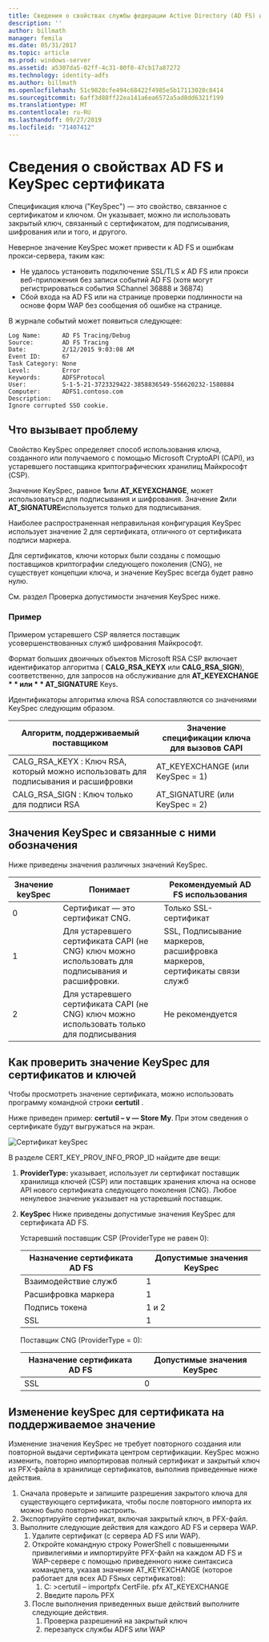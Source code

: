 ```yaml
---
title: Сведения о свойствах службы федерации Active Directory (AD FS) и спецификации ключа сертификата
description: ''
author: billmath
manager: femila
ms.date: 05/31/2017
ms.topic: article
ms.prod: windows-server
ms.assetid: a5307da5-02ff-4c31-80f0-47cb17a87272
ms.technology: identity-adfs
ms.author: billmath
ms.openlocfilehash: 51c9828cfe494c68422f4985e5b17113020c8414
ms.sourcegitcommit: 6aff3d88ff22ea141a6ea6572a5ad8dd6321f199
ms.translationtype: MT
ms.contentlocale: ru-RU
ms.lasthandoff: 09/27/2019
ms.locfileid: "71407412"
---
```

# <a name="ad-fs-and-certificate-keyspec-property-information"></a>Сведения о свойствах AD FS и KeySpec сертификата
Спецификация ключа ("KeySpec") — это свойство, связанное с сертификатом и ключом. Он указывает, можно ли использовать закрытый ключ, связанный с сертификатом, для подписывания, шифрования или и того, и другого.   

Неверное значение KeySpec может привести к AD FS и ошибкам прокси-сервера, таким как:


- Не удалось установить подключение SSL/TLS к AD FS или прокси веб-приложения без записи событий AD FS (хотя могут регистрироваться события SChannel 36888 и 36874)
- Сбой входа на AD FS или на странице проверки подлинности на основе форм WAP без сообщения об ошибке на странице.

В журнале событий может появиться следующее:

    Log Name:      AD FS Tracing/Debug
    Source:        AD FS Tracing
    Date:          2/12/2015 9:03:08 AM
    Event ID:      67
    Task Category: None
    Level:         Error
    Keywords:      ADFSProtocol
    User:          S-1-5-21-3723329422-3858836549-556620232-1580884
    Computer:      ADFS1.contoso.com
    Description:
    Ignore corrupted SSO cookie.

## <a name="what-causes-the-problem"></a>Что вызывает проблему
Свойство KeySpec определяет способ использования ключа, созданного или получаемого с помощью Microsoft CryptoAPI (CAPI), из устаревшего поставщика криптографических хранилищ Майкрософт (CSP).

Значение KeySpec, равное **1**или **AT_KEYEXCHANGE**, может использоваться для подписывания и шифрования.  Значение **2**или **AT_SIGNATURE**используется только для подписывания.

Наиболее распространенная неправильная конфигурация KeySpec использует значение 2 для сертификата, отличного от сертификата подписи маркера.  

Для сертификатов, ключи которых были созданы с помощью поставщиков криптографии следующего поколения (CNG), не существует концепции ключа, и значение KeySpec всегда будет равно нулю.

См. раздел Проверка допустимости значения KeySpec ниже. 

### <a name="example"></a>Пример
Примером устаревшего CSP является поставщик усовершенствованных служб шифрования Майкрософт. 

Формат больших двоичных объектов Microsoft RSA CSP включает идентификатор алгоритма ( **CALG_RSA_KEYX** или **CALG_RSA_SIGN**), соответственно, для запросов на обслуживание для <strong>AT_KEYEXCHANGE * * или * * AT_SIGNATURE</strong> Keys.

Идентификаторы алгоритма ключа RSA сопоставляются со значениями KeySpec следующим образом.

| Алгоритм, поддерживаемый поставщиком| Значение спецификации ключа для вызовов CAPI |
| --- | --- |
|CALG_RSA_KEYX : Ключ RSA, который можно использовать для подписывания и расшифровки| AT_KEYEXCHANGE (или KeySpec = 1)|
CALG_RSA_SIGN : Ключ только для подписи RSA |AT_SIGNATURE (или KeySpec = 2)|

## <a name="keyspec-values-and-associated-meanings"></a>Значения KeySpec и связанные с ними обозначения
Ниже приведены значения различных значений KeySpec.

|Значение keySpec|Понимает|Рекомендуемый AD FS использования|
| --- | --- | --- |
|0|Сертификат — это сертификат CNG.|Только SSL-сертификат|
|1|Для устаревшего сертификата CAPI (не CNG) ключ можно использовать для подписывания и расшифровки.|    SSL, Подписывание маркеров, расшифровка маркеров, сертификаты связи служб|
|2|Для устаревшего сертификата CAPI (не CNG) ключ можно использовать только для подписывания|Не рекомендуется|

## <a name="how-to-check-the-keyspec-value-for-your-certificates--keys"></a>Как проверить значение KeySpec для сертификатов и ключей
Чтобы просмотреть значение сертификата, можно использовать программу командной строки **certutil** .  

Ниже приведен пример: **certutil – v — Store My**.  При этом сведения о сертификате будут выгружаться на экран.

![Сертификат keySpec](media/AD-FS-and-KeySpec-Property/keyspec1.png)

В разделе CERT_KEY_PROV_INFO_PROP_ID найдите две вещи:


1. **ProviderType:** указывает, использует ли сертификат поставщик хранилища ключей (CSP) или поставщик хранения ключа на основе API нового сертификата следующего поколения (CNG).  Любое ненулевое значение указывает на устаревший поставщик.
2. **KeySpec** Ниже приведены допустимые значения KeySpec для сертификата AD FS.

   Устаревший поставщик CSP (ProviderType не равен 0):

   |Назначение сертификата AD FS|Допустимые значения KeySpec|
   | --- | --- |
   |Взаимодействие служб|1|
   |Расшифровка маркера|1|
   |Подпись токена|1 и 2|
   |SSL|1|

   Поставщик CNG (ProviderType = 0):

   |Назначение сертификата AD FS|Допустимые значения KeySpec|
   | --- | --- |   
   |SSL|0|

## <a name="how-to-change-the-keyspec-for-your-certificate-to-a-supported-value"></a>Изменение keySpec для сертификата на поддерживаемое значение
Изменение значения KeySpec не требует повторного создания или повторной выдачи сертификата центром сертификации.  KeySpec можно изменить, повторно импортировав полный сертификат и закрытый ключ из PFX-файла в хранилище сертификатов, выполнив приведенные ниже действия.


1. Сначала проверьте и запишите разрешения закрытого ключа для существующего сертификата, чтобы после повторного импорта их можно было повторно настроить.
2. Экспортируйте сертификат, включая закрытый ключ, в PFX-файл.
3. Выполните следующие действия для каждого AD FS и сервера WAP.
    1. Удалите сертификат (с сервера AD FS или WAP).
    2. Откройте командную строку PowerShell с повышенными привилегиями и импортируйте PFX-файл на каждом AD FS и WAP-сервере с помощью приведенного ниже синтаксиса командлета, указав значение AT_KEYEXCHANGE (которое работает для всех AD FSных сертификатов):
        1. C: \>certutil – importpfx CertFile. pfx AT_KEYEXCHANGE
        2. Введите пароль PFX
    3. После выполнения приведенных выше действий выполните следующие действия.
        1. Проверка разрешений на закрытый ключ
        2. перезапуск службы ADFS или WAP





